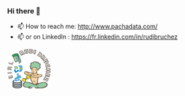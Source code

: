 ### Hi there 👋

- 📫 How to reach me: http://www.pachadata.com/
- 📫 or on LinkedIn : https://fr.linkedin.com/in/rudibruchez

<img src="./logo_rudi_bruchez-300x276.png" alt="logo" width="100"/>

<!--
**rudi-bruchez/rudi-bruchez** is a ✨ _special_ ✨ repository because its `README.md` (this file) appears on your GitHub profile.

Here are some ideas to get you started:

- 🔭 I’m currently working on ...
- 🌱 I’m currently learning ...
- 👯 I’m looking to collaborate on ...
- 🤔 I’m looking for help with ...
- 💬 Ask me about ...
- 📫 How to reach me: ...
- 😄 Pronouns: ...
- ⚡ Fun fact: ...
-->
